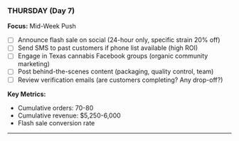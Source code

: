 ### THURSDAY (Day 7)

**Focus:** Mid-Week Push

- [ ] Announce flash sale on social (24-hour only, specific strain 20% off)
- [ ] Send SMS to past customers if phone list available (high ROI)
- [ ] Engage in Texas cannabis Facebook groups (organic community marketing)
- [ ] Post behind-the-scenes content (packaging, quality control, team)
- [ ] Review verification emails (are customers completing? Any drop-off?)

**Key Metrics:**

- Cumulative orders: 70-80
- Cumulative revenue: $5,250-6,000
- Flash sale conversion rate

---
